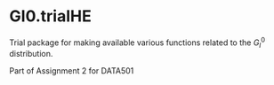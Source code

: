 # GI0.trialHE

Trial package for making available various functions related to the $G_I^0$ distribution.

Part of Assignment 2 for DATA501